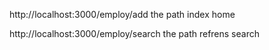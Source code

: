 http://localhost:3000/employ/add the path index home 

http://localhost:3000/employ/search the path refrens search 

